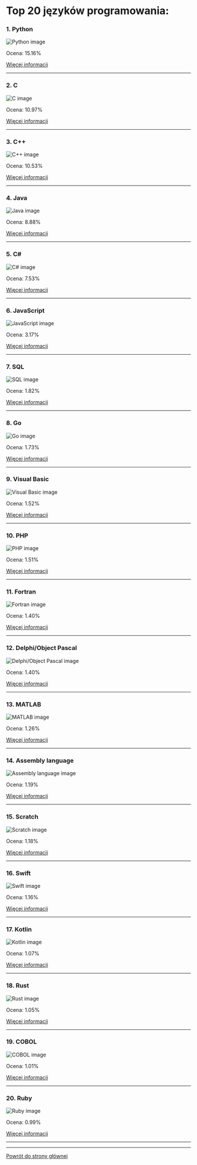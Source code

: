 # Top 20 języków programowania: 

### 1. Python 

 ![Python image](https://www.tiobe.com/wp-content/themes/tiobe/tiobe-index/images/Python.png) 

Ocena: 15.16%

 [Więcej informacji](sites/Python.md)

---

### 2. C 

 ![C image](https://www.tiobe.com/wp-content/themes/tiobe/tiobe-index/images/C.png) 

Ocena: 10.97%

 [Więcej informacji](sites/C.md)

---

### 3. C++ 

 ![C++ image](https://www.tiobe.com/wp-content/themes/tiobe/tiobe-index/images/C__.png) 

Ocena: 10.53%

 [Więcej informacji](sites/C++.md)

---

### 4. Java 

 ![Java image](https://www.tiobe.com/wp-content/themes/tiobe/tiobe-index/images/Java.png) 

Ocena: 8.88%

 [Więcej informacji](sites/Java.md)

---

### 5. C# 

 ![C# image](https://www.tiobe.com/wp-content/themes/tiobe/tiobe-index/images/C_.png) 

Ocena: 7.53%

 [Więcej informacji](sites/C#.md)

---

### 6. JavaScript 

 ![JavaScript image](https://www.tiobe.com/wp-content/themes/tiobe/tiobe-index/images/JavaScript.png) 

Ocena: 3.17%

 [Więcej informacji](sites/JavaScript.md)

---

### 7. SQL 

 ![SQL image](https://www.tiobe.com/wp-content/themes/tiobe/tiobe-index/images/SQL.png) 

Ocena: 1.82%

 [Więcej informacji](sites/SQL.md)

---

### 8. Go 

 ![Go image](https://www.tiobe.com/wp-content/themes/tiobe/tiobe-index/images/Go.png) 

Ocena: 1.73%

 [Więcej informacji](sites/Go.md)

---

### 9. Visual Basic 

 ![Visual Basic image](https://www.tiobe.com/wp-content/themes/tiobe/tiobe-index/images/Visual_Basic.png) 

Ocena: 1.52%

 [Więcej informacji](sites/Visual_Basic.md)

---

### 10. PHP 

 ![PHP image](https://www.tiobe.com/wp-content/themes/tiobe/tiobe-index/images/PHP.png) 

Ocena: 1.51%

 [Więcej informacji](sites/PHP.md)

---

### 11. Fortran 

 ![Fortran image](https://www.tiobe.com/wp-content/themes/tiobe/tiobe-index/images/Fortran.png) 

Ocena: 1.40%

 [Więcej informacji](sites/Fortran.md)

---

### 12. Delphi/Object Pascal 

 ![Delphi/Object Pascal image](https://www.tiobe.com/wp-content/themes/tiobe/tiobe-index/images/Delphi_Object_Pascal.png) 

Ocena: 1.40%

 [Więcej informacji](sites/Object_Pascal.md)

---

### 13. MATLAB 

 ![MATLAB image](https://www.tiobe.com/wp-content/themes/tiobe/tiobe-index/images/MATLAB.png) 

Ocena: 1.26%

 [Więcej informacji](sites/MATLAB.md)

---

### 14. Assembly language 

 ![Assembly language image](https://www.tiobe.com/wp-content/themes/tiobe/tiobe-index/images/Assembly_language.png) 

Ocena: 1.19%

 [Więcej informacji](sites/Assembly_language.md)

---

### 15. Scratch 

 ![Scratch image](https://www.tiobe.com/wp-content/themes/tiobe/tiobe-index/images/Scratch.png) 

Ocena: 1.18%

 [Więcej informacji](sites/Scratch.md)

---

### 16. Swift 

 ![Swift image](https://www.tiobe.com/wp-content/themes/tiobe/tiobe-index/images/Swift.png) 

Ocena: 1.16%

 [Więcej informacji](sites/Swift.md)

---

### 17. Kotlin 

 ![Kotlin image](https://www.tiobe.com/wp-content/themes/tiobe/tiobe-index/images/Kotlin.png) 

Ocena: 1.07%

 [Więcej informacji](sites/Kotlin.md)

---

### 18. Rust 

 ![Rust image](https://www.tiobe.com/wp-content/themes/tiobe/tiobe-index/images/Rust.png) 

Ocena: 1.05%

 [Więcej informacji](sites/Rust.md)

---

### 19. COBOL 

 ![COBOL image](https://www.tiobe.com/wp-content/themes/tiobe/tiobe-index/images/COBOL.png) 

Ocena: 1.01%

 [Więcej informacji](sites/COBOL.md)

---

### 20. Ruby 

 ![Ruby image](https://www.tiobe.com/wp-content/themes/tiobe/tiobe-index/images/Ruby.png) 

Ocena: 0.99%

 [Więcej informacji](sites/Ruby.md)

---



---

 [Powrót do strony głównej](index.md)